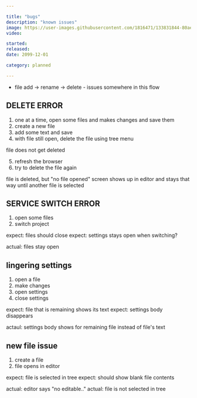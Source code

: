 ```yaml
---

title: "bugs"
description: "known issues"
image: https://user-images.githubusercontent.com/1816471/133831844-80ae5189-3b01-482d-a1e5-515cd8ff6222.png
video:

started:
released:
date: 2099-12-01

category: planned

---
```


- file add -> rename -> delete - issues somewhere in this flow


## DELETE ERROR

1. one at a time, open some files and makes changes and save them
2. create a new file
3. add some text and save
4. with file still open, delete the file using tree menu

file does not get deleted

5. refresh the browser
6. try to delete the file again

file is deleted, but "no file opened" screen shows up in editor and stays that way until another file is selected



## SERVICE SWITCH ERROR

1. open some files
2. switch project

expect: files should close
expect: settings stays open when switching?

actual: files stay open


## lingering settings

1. open a file
2. make changes
3. open settings
4. close settings

expect: file that is remaining shows its text
expect: settings body disappears

actaul: settings body shows for remaining file instead of file's text


## new file issue
1. create a file
2. file opens in editor

expect: file is selected in tree
expect: should show blank file contents

actual: editor says "no editable.."
actual: file is not selected in tree
